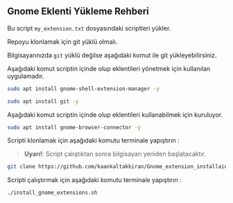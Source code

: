 ## Gnome Eklenti Yükleme Rehberi

Bu script `my_extension.txt` dosyasındaki scriptleri yükler.

Repoyu klonlamak için git yüklü olmalı.

Bilgisayarınızda `git` yüklü değilse aşağıdaki komut ile git yükleyebilirsiniz.

Aşağıdaki komut scriptin içinde olup eklentileri yönetmek için kullanılan uygulamadır.

```bash
sudo apt install gnome-shell-extension-manager -y
```

```bash
sudo apt install git -y
```

Aşağıdaki komut scriptin içinde olup eklentileri kullanabilmek için kuruluyor.

```bash
sudo apt install gnome-browser-connector -y
```

Scripti klonlamak için aşağıdaki komutu terminale yapıştırın :

> **Uyarı!**: Script çalıştıktan sonra bilgisayarı yeniden başlatacaktır.

```bash
git clone https://github.com/kaankaltakkiran/Gnome_extension_installaion.git && cd Gnome_extension_installaion
```

Scripti çalıştırmak için aşağıdaki komutu terminale yapıştırın :

```bash
./install_gnome_extensions.sh
```
